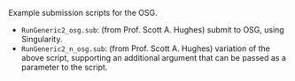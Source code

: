Example submission scripts for the OSG.

- `RunGeneric2_osg.sub`: (from Prof. Scott A. Hughes) submit to OSG, using Singularity.
- `RunGeneric2_n_osg.sub`: (from Prof. Scott A. Hughes) variation of the above script, supporting an additional argument that can be passed as a parameter to the script.
